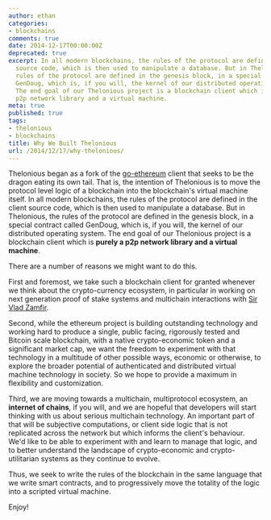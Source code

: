 ```yaml
---
author: ethan
categories:
- blockchains
comments: true
date: 2014-12-17T00:00:00Z
deprecated: true
excerpt: In all modern blockchains, the rules of the protocol are defined in the client
  source code, which is then used to manipulate a database. But in Thelonious, the
  rules of the protocol are defined in the genesis block, in a special contract called
  GenDoug, which is, if you will, the kernel of our distributed operating system.
  The end goal of our Thelonious project is a blockchain client which is purely a
  p2p network library and a virtual machine.
meta: true
published: true
tags:
- thelonious
- blockchains
title: Why We Built Thelonious
url: /2014/12/17/why-thelonious/
---
```


Thelonious began as a fork of the [go-ethereum](https://github.com/ethereum/go-ethereum) client that seeks to be the dragon eating its own tail. That is, the intention of Thelonious is to move the protocol level logic of a blockchain into the blockchain's virtual machine itself. In all modern blockchains, the rules of the protocol are defined in the client source code, which is then used to manipulate a database. But in Thelonious, the rules of the protocol are defined in the genesis block, in a special contract called GenDoug, which is, if you will, the kernel of our distributed operating system. The end goal of our Thelonious project is a blockchain client which is **purely a p2p network library and a virtual machine**.

There are a number of reasons we might want to do this.

First and foremost, we take such a blockchain client for granted whenever we think about the crypto-currency ecosystem, in particular in working on next generation proof of stake systems and multichain interactions with [Sir Vlad Zamfir](https://twitter.com/VladZamfir).

Second, while the ethereum project is building outstanding technology and working hard to produce a single, public facing, rigorously tested and Bitcoin scale blockchain, with a native crypto-economic token and a significant market cap, we want the freedom to experiment with that technology in a multitude of other possible ways, economic or otherwise, to explore the broader potential of authenticated and distributed virtual machine technology in society. So we hope to provide a maximum in flexibility and customization.

Third, we are moving towards a multichain, multiprotocol ecosystem, an **internet of chains**, if you will, and we are hopeful that developers will start thinking with us about serious multichain technology. An important part of that will be subjective computations, or client side logic that is not replicated across the network but which informs the client's behaviour. We'd like to be able to experiment with and learn to manage that logic, and to better understand the landscape of crypto-economic and crypto-utilitarian systems as they continue to evolve.

Thus, we seek to write the rules of the blockchain in the same language that we write smart contracts, and to progressively move the totality of the logic into a scripted virtual machine.

Enjoy!